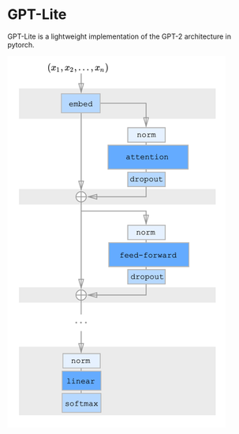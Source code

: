 # GPT-Lite
GPT-Lite is a lightweight implementation of the GPT-2 architecture in pytorch.

![img.png](readme_images/img.png)
